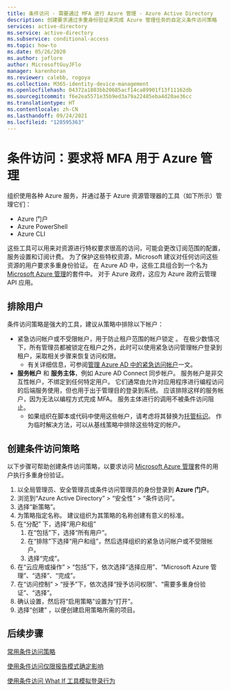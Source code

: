 ```yaml
---
title: 条件访问 - 需要通过 MFA 进行 Azure 管理 - Azure Active Directory
description: 创建要求通过多重身份验证来完成 Azure 管理任务的自定义条件访问策略
services: active-directory
ms.service: active-directory
ms.subservice: conditional-access
ms.topic: how-to
ms.date: 05/26/2020
ms.author: joflore
author: MicrosoftGuyJFlo
manager: karenhoran
ms.reviewer: calebb, rogoya
ms.collection: M365-identity-device-management
ms.openlocfilehash: 04372a1803bb20685acf14ca89901f13f11162db
ms.sourcegitcommit: f6e2ea5571e35b9ed3a79a22485eba4d20ae36cc
ms.translationtype: HT
ms.contentlocale: zh-CN
ms.lasthandoff: 09/24/2021
ms.locfileid: "128595363"
---
```

# <a name="conditional-access-require-mfa-for-azure-management"></a>条件访问：要求将 MFA 用于 Azure 管理

组织使用各种 Azure 服务，并通过基于 Azure 资源管理器的工具（如下所示）管理它们：

* Azure 门户
* Azure PowerShell
* Azure CLI

这些工具可以用来对资源进行特权要求很高的访问，可能会更改订阅范围的配置，服务设置和订阅计费。 为了保护这些特权资源，Microsoft 建议对任何访问这些资源的用户要求多重身份验证。 在 Azure AD 中，这些工具组合到一个名为 [Microsoft Azure 管理](concept-conditional-access-cloud-apps.md#microsoft-azure-management)的套件中。 对于 Azure 政府，这应为 Azure 政府云管理 API 应用。 

## <a name="user-exclusions"></a>排除用户

条件访问策略是强大的工具，建议从策略中排除以下帐户：

* 紧急访问帐户或不受限帐户，用于防止租户范围的帐户锁定   。 在极少数情况下，所有管理员都被锁定在租户之外，此时可以使用紧急访问管理帐户登录到租户，采取相关步骤来恢复访问权限。
   * 有关详细信息，可参阅[管理 Azure AD 中的紧急访问帐户](../roles/security-emergency-access.md)一文。
* **服务帐户** 和 **服务主体**，例如 Azure AD Connect 同步帐户。 服务帐户是非交互性帐户，不绑定到任何特定用户。 它们通常由允许对应用程序进行编程访问的后端服务使用，但也用于出于管理目的登录到系统。 应该排除这样的服务帐户，因为无法以编程方式完成 MFA。 服务主体进行的调用不被条件访问阻止。
   * 如果组织在脚本或代码中使用这些帐户，请考虑将其替换为[托管标识](../managed-identities-azure-resources/overview.md)。 作为临时解决方法，可以从基线策略中排除这些特定的帐户。

## <a name="create-a-conditional-access-policy"></a>创建条件访问策略

以下步骤可帮助创建条件访问策略，以要求访问 [Microsoft Azure 管理](concept-conditional-access-cloud-apps.md#microsoft-azure-management)套件的用户执行多重身份验证。

1. 以全局管理员、安全管理员或条件访问管理员的身份登录到 **Azure 门户**。
1. 浏览到“Azure Active Directory” > “安全性” > “条件访问”。
1. 选择“新策略”。
1. 为策略指定名称。 建议组织为其策略的名称创建有意义的标准。
1. 在“分配”  下，选择“用户和组” 
   1. 在“包括”下，选择“所有用户”。  
   1. 在“排除”下选择“用户和组”，然后选择组织的紧急访问帐户或不受限帐户。 
   1. 选择“完成”。
1. 在“云应用或操作” > “包括”下，依次选择“选择应用”、“Microsoft Azure 管理”、“选择”、“完成”。   
1. 在“访问控制” > “授予”下，依次选择“授予访问权限”、“需要多重身份验证”、“选择”。  
1. 确认设置，然后将“启用策略”设置为“打开”。  
1. 选择“创建”  ，以便创建启用策略所需的项目。

## <a name="next-steps"></a>后续步骤

[常用条件访问策略](concept-conditional-access-policy-common.md)

[使用条件访问仅限报告模式确定影响](howto-conditional-access-insights-reporting.md)

[使用条件访问 What If 工具模拟登录行为](troubleshoot-conditional-access-what-if.md)
